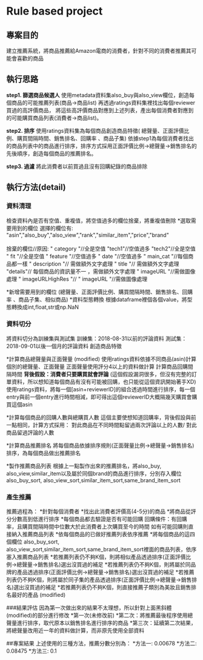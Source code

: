 # Rule based project
## 專案目的
建立推薦系統，將商品推薦給Amazon電商的消費者，針對不同的消費者推薦其可能會喜歡的商品

## 執行思路
**step1. 篩選商品候選人**
使用metadata資料集also_buy與also_view欄位，創造每個商品的可能推薦列表(商品->商品list)
再透過ratings資料集裡找出每個reviewer買過的高評價商品， 將這些高評價商品對應到上述列表，產出每個消費者對應到的可能購買商品列表(消費者->商品list)。

**step2. 排序**
使用ratings資料集為每個商品創造商品特徵( 總聲量、正面評價比例、購買間隔時間、銷售排名、回購率 、商品子集)
依據step1為每個消費者找出的商品列表中的商品進行排序，排序方式採用正面評價比例->總聲量->銷售排名的先後順序，創造每個商品的推薦排名。

**step3. 過濾**
將此消費者以前買過且沒有回購紀錄的商品排除

## 執行方法(detail)
### 資料清理

檢查資料內是否有空值、重複值，將空值過多的欄位捨棄，將重複值刪除
*選取需要用到的欄位
選擇的欄位有:
"asin","also_buy","also_view","rank","similar_item","price","brand" 
<br></br>
捨棄的欄位//原因:
" category "//全是空值
"tech1"//空值過多
"tech2"//全是空值
" fit "//全是空值
" feature "//空值過多
" date "//空值過多
" main_cat "//每個商品都一樣
" description "// 需做額外文字處理
" title "// 需做額外文字處理
"details"// 每個商品的資訊量不一 ，需做額外文字處理
" imageURL "//需做圖像處理
" imageURLHighRes "// " imageURL "//需做圖像處理 

*新增需要用到的欄位
(總聲量、正面評價比例、購買間隔時間、銷售排名、回購率 、商品子集、相似商品)
*資料型態轉換
根據dataframe裡個各個value，將型態轉換成int,float,str或np.NaN

### 資料切分
將資料切分為訓練集與測試集
訓練集：2018-08-31以前的評論資料
測試集：2018-09-01以後一個月的評論資料
創造商品特徵

*計算商品總聲量與正面聲量  (modified)
使用ratings資料依據不同商品(asin)計算個別的總聲量、正面聲量
正面聲量使用評分4以上的資料做計算
計算商品回購間隔時間
**背後假設：消費者只要購買就會評論** (這個假設漏洞很多，但沒有完整的訂單資料，所以想知道每個商品有沒有可能被回購，也只能從這個資訊開始著手XD)
使用ratings資料，將每一個[asin+reviewerID]的組合透過時間進行排序，每一個entry與前一個entry進行時間相減，即可得出這個reviewerID大概隔幾天購買會購買這個asin

*計算每個商品的回購人數與總購買人數
這個主要使想知道回購率，背後假設與前一點相同，計算方式採用：
對此商品在不同時間點留過兩次評論以上的人數/ 對此商品留過評論的人數 

*計算商品推薦排名
將每個商品依據排序規則(正面聲量比例->總聲量->銷售排名)排序，為每個商品做出推薦排名

*製作推薦商品列表
根據上一點製作出來的推薦排名，將also_buy, also_view,similar_item以及屬於同個brand的商品進行排序，分別存入欄位
also_buy_sort, also_view_sort,similar_item_sort,same_brand_item_sort

### 產生推薦
推薦過程為：
*針對每個消費者
*找出此消費者評價高(4-5分)的商品
*將商品從評分分數高到低進行排序
*每個商品都去驗證是否有可能回購
回購條件：有回購率，且購買間隔時間中位數大於此消費者上次購買至今的時間
如有可能回購則直接納入推薦商品列表
*依每個商品的已做好推薦列表依序推薦
*將每個商品的這四個欄位 also_buy_sort, also_view_sort,similar_item_sort,same_brand_item_sort裡面的商品列表，依序塞入推薦商品列表
*若推薦列表仍不夠K個，則將相似產品透過排序(正面評價比例->總聲量->銷售排名)選出沒買過的補足
*若推薦列表仍不夠K個，則將屬於同品牌的產品透過排序(正面評價比例->總聲量->銷售排名)選出沒買過的補足
*若推薦列表仍不夠K個，則將屬於同子集的產品透過排序(正面評價比例->總聲量->銷售排名)選出沒買過的補足
*若推薦列表仍不夠K個，則直接推薦子類別為美妝且銷售排名最好的產品 (modified) 

###結果評估
因為第一次做出來的結果不太理想，所以針對上面黑斜體(modified)的部分進行修改
*第一次(未修改前)
*第二次：將推薦最後程序使用總聲量進行排序，取代原本以銷售排名進行排序的商品
*第三次：延續第二次結果，將總聲量改用近一年的資料做計算，而非原先使用全部資料

##專案結果
上述使用的三種方法，推薦分數分別為：
*方法一:  0.00678
*方法二:  0.08475
*方法三:  0.1

